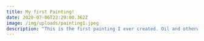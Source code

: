 ```yaml
---
title: My first Painting!
date: 2020-07-06T22:29:00.362Z
image: /img/uploads/painting1.jpeg
description: "This is the first painting I ever created. Oil and otherwise."
---
```

